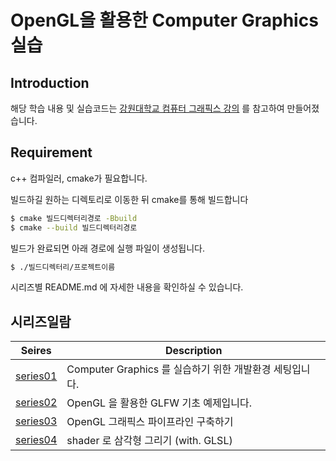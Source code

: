 # OpenGL을 활용한 Computer Graphics 실습

## Introduction

해당 학습 내용 및 실습코드는 [강원대학교 컴퓨터 그래픽스 강의](https://www.youtube.com/watch?v=kEAKvJKnvfA&list=PLvNHCGtd4kh_cYLKMP_E-jwF3YKpDP4hf&index=1) 를 참고하여 만들어졌습니다.

## Requirement

c++ 컴파일러, cmake가 필요합니다.

빌드하길 원하는 디렉토리로 이동한 뒤 cmake를 통해 빌드합니다

```bash
$ cmake 빌드디렉터리경로 -Bbuild
$ cmake --build 빌드디렉터리경로
```

빌드가 완료되면 아래 경로에 실행 파일이 생성됩니다.

```bash
$ ./빌드디렉터리/프로젝트이름
```

시리즈별 README.md 에 자세한 내용을 확인하실 수 있습니다.

## 시리즈일람

| Seires | Description |
|-------|-------|
| [series01](https://github.com/kcwww/Computer-Graphics-with-OpenGL/tree/main/series01) | Computer Graphics 를 실습하기 위한 개발환경 세팅입니다. |
| [series02](https://www.chanwooyam.dev/series/computer-graphics/2IYzBkIto4h4tlnClmzU) | OpenGL 을 활용한 GLFW 기초 예제입니다. |
| [series03](https://github.com/kcwww/Computer-Graphics-with-OpenGL/tree/main/series03) | OpenGL 그래픽스 파이프라인 구축하기 |
| [series04](https://github.com/kcwww/Computer-Graphics-with-OpenGL/tree/main/series04) | shader 로 삼각형 그리기 (with. GLSL) |
